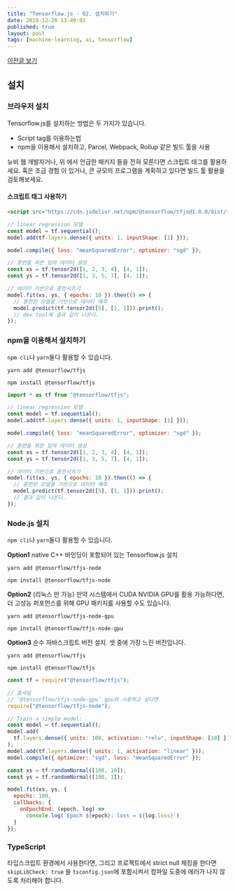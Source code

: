```yaml
---
title: "Tensorflow.js - 02. 설치하기"
date: 2019-12-20 13:49:01
published: true
layout: post
tags: [machine-learning, ai, tensorflow]
---
```


[이전글 보기](/2019/12/20/tensorflowjs-01-get-started/)

## 설치

### 브라우저 설치

Tensorflow.js를 설치하는 방법은 두 가지가 있습니다.

- Script tag를 이용하는법
- npm을 이용해서 설치하고, Parcel, Webpack, Rollup 같은 빌드 툴을 사용

뉴비 웹 개발자거나, 위 에서 언급한 패키지 들을 전혀 모른다면 스크립트 태그를 활용하세요. 혹은 조금 경험 이 있거나, 큰 규모의 프로그램을 계획하고 있다면 빌드 툴 활용을 검토해보세요.

<!-- excerpt -->

#### 스크립트 태그 사용하기

```html
<script src="https://cdn.jsdelivr.net/npm/@tensorflow/tfjs@1.0.0/dist/tf.min.js"></script>
```

```javascript
// linear regression 모델
const model = tf.sequential();
model.add(tf.layers.dense({ units: 1, inputShape: [1] }));

model.compile({ loss: "meanSquaredError", optimizer: "sgd" });

// 훈련을 위한 임의 데이터 생성
const xs = tf.tensor2d([1, 2, 3, 4], [4, 1]);
const ys = tf.tensor2d([1, 3, 5, 7], [4, 1]);

// 데이터 기반으로 훈련시키기
model.fit(xs, ys, { epochs: 10 }).then(() => {
  // 훈련한 모델을 기반으로 데이터 예측
  model.predict(tf.tensor2d([5], [1, 1])).print();
  // dev tool에 결과 값이 나온다.
});
```

### npm을 이용해서 설치하기

`npm cli`나 `yarn`둘다 활용할 수 있습니다.

```
yarn add @tensorflow/tfjs
```

```
npm install @tensorflow/tfjs
```

```javascript
import * as tf from "@tensorflow/tfjs";

// linear regression 모델
const model = tf.sequential();
model.add(tf.layers.dense({ units: 1, inputShape: [1] }));

model.compile({ loss: "meanSquaredError", optimizer: "sgd" });

// 훈련을 위한 임의 데이터 생성
const xs = tf.tensor2d([1, 2, 3, 4], [4, 1]);
const ys = tf.tensor2d([1, 3, 5, 7], [4, 1]);

// 데이터 기반으로 훈련시키기
model.fit(xs, ys, { epochs: 10 }).then(() => {
  // 훈련한 모델을 기반으로 데이터 예측
  model.predict(tf.tensor2d([5], [1, 1])).print();
  // 결과 값이 나온다.
});
```

### Node.js 설치

`npm cli`나 `yarn`둘다 활용할 수 있습니다.

**Option1** native C++ 바인딩이 포함되어 있는 Tensorflow.js 설치

```
yarn add @tensorflow/tfjs-node
```

```
npm install @tensorflow/tfjs-node
```

**Option2** (리눅스 만 가능) 만약 시스템에서 CUDA NVIDIA GPU를 활용 가능하다면, 더 고성능 퍼포먼스를 위해 GPU 패키지를 사용할 수도 있습니다.

```
yarn add @tensorflow/tfjs-node-gpu
```

```
npm install @tensorflow/tfjs-node-gpu
```

**Option3** 순수 자바스크립트 버전 설치. 셋 중에 가장 느린 버전입니다.

```
yarn add @tensorflow/tfjs
```

```
npm install @tensorflow/tfjs
```

```javascript
const tf = require("@tensorflow/tfjs");

// 옵셔널
// '@tensorflow/tfjs-node-gpu' gpu와 사용하고 싶다면
require("@tensorflow/tfjs-node");

// Train a simple model:
const model = tf.sequential();
model.add(
  tf.layers.dense({ units: 100, activation: "relu", inputShape: [10] })
);
model.add(tf.layers.dense({ units: 1, activation: "linear" }));
model.compile({ optimizer: "sgd", loss: "meanSquaredError" });

const xs = tf.randomNormal([100, 10]);
const ys = tf.randomNormal([100, 1]);

model.fit(xs, ys, {
  epochs: 100,
  callbacks: {
    onEpochEnd: (epoch, log) =>
      console.log(`Epoch ${epoch}: loss = ${log.loss}`)
  }
});
```

### TypeScript

타입스크립트 환경에서 사용한다면, 그리고 프로젝트에서 strict null 체킹을 한다면`skipLibCheck: true` 을 `tsconfig.json`에 포함시켜서 컴파일 도중에 에러가 나지 않도록 처리해야 합니다.
